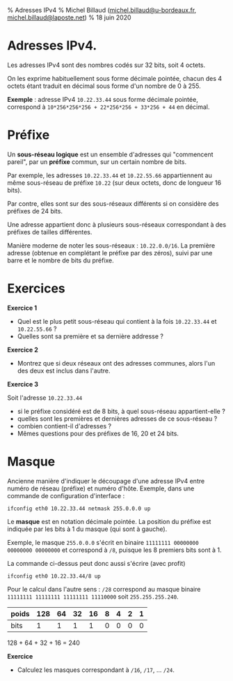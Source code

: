 % Adresses IPv4
% Michel Billaud (michel.billaud@u-bordeaux.fr,  michel.billaud@laposte.net)
% 18 juin 2020


# Adresses IPv4.

Les adresses IPv4 sont des nombres codés sur 32 bits, soit 4 octets.

On les exprime habituellement sous forme décimale pointée, chacun des 4 octets
étant traduit en décimal sous forme d'un nombre de 0 à 255.

**Exemple** : adresse IPv4 `10.22.33.44` sous forme décimale pointée,
correspond à  `10*256*256*256 + 22*256*256 + 33*256 + 44` en décimal.



# Préfixe

Un **sous-réseau logique** est un ensemble d'adresses qui "commencent
pareil", par un **préfixe** commun, sur un certain nombre de bits.

Par exemple, les adresses `10.22.33.44` et `10.22.55.66` appartiennent
au même sous-réseau de préfixe `10.22` (sur deux octets, donc de
longueur 16 bits).

Par contre, elles sont sur des sous-réseaux différents si on considère
des préfixes de 24 bits.

Une adresse appartient donc à plusieurs sous-réseaux
correspondant à des préfixes de tailles différentes.


Manière moderne de noter les sous-réseaux : `10.22.0.0/16`. La
première adresse (obtenue en complétant le préfixe par des zéros),
suivi par une barre et le nombre de bits du préfixe.




# Exercices

**Exercice 1**

- Quel est le plus petit sous-réseau qui contient à la fois
 `10.22.33.44` et `10.22.55.66` ?
- Quelles sont sa première et sa dernière addresse ?

**Exercice 2** 

- Montrez que si deux réseaux ont des adresses communes,
alors l'un des deux est inclus dans l'autre.


**Exercice 3**



Soit l'adresse `10.22.33.44` 

- si le préfixe considéré est de 8 bits, à quel sous-réseau appartient-elle ?
- quelles sont les premières et dernières adresses de ce sous-réseau ?
- combien contient-il d'adresses ?
- Mêmes questions pour des préfixes de 16, 20 et 24 bits.


# Masque

Ancienne manière d'indiquer le découpage d'une adresse IPv4 entre
numéro de réseau (préfixe) et numéro d'hôte.  Exemple, dans une commande de
configuration d'interface :

~~~
ifconfig eth0 10.22.33.44 netmask 255.0.0.0 up
~~~

Le **masque** est en notation décimale pointée. La position du préfixe est
indiquée par les bits à 1 du masque (qui sont à gauche).

Exemple, le masque `255.0.0.0` s'écrit en binaire `11111111 00000000
00000000 00000000` et correspond à `/8`, puisque les 8 premiers bits
sont à 1.

La commande ci-dessus peut donc aussi s'écrire (avec profit)

~~~
ifconfig eth0 10.22.33.44/8 up
~~~


Pour le calcul dans l'autre sens : `/28` correspond au masque binaire
`11111111 11111111 11111111 11110000` soit `255.255.255.240`.


| poids | 128 |  64 |  32 |  16 |  8 |  4 |  2 |  1 | 
| -- | -- | -- | -- | -- | -- | -- | -- | -- |
| bits | 1 | 1 | 1 | 1 | 0 | 0| 0 | 0|

128 + 64 + 32 + 16 = 240



**Exercice**

- Calculez les masques correspondant à  `/16`, `/17`, ... `/24`.


